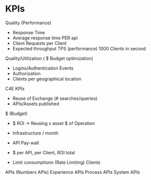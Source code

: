 # KPIs

Quality (Performance)
- Response Time
- Average response time PER api
- Client Requests per Client
- Expected throughput TPS (performance) 1000  Clients in second

Quality/Utilization ( $ Budget optimization)
- Logins/Authentication Events
- Authorization
- Clients per geographical location

C4E KPIs
- Reuse of Exchange (# searches/queries)
- APIs/Assets published

$ (Budget)
- $ ROI -> Reusing x asset
$ of Operation
- Infrastructure / month

- API Pay-wall
- $ per API, per Client, ROI total
- Limit consumptionn (Rate Limiting) Clients

APIs (Numbers APIs)
Experience APIs
Process APIs
System APIs

